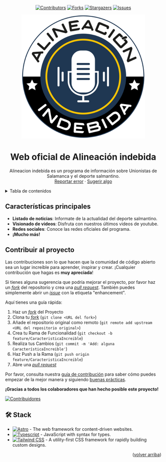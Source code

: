<a name="readme-top"></a>

<div align="center">

[![Contributors][contributors-shield]][contributors-url]
[![Forks][forks-shield]][forks-url]
[![Stargazers][stars-shield]][stars-url]
[![Issues][issues-shield]][issues-url]

<a href="https://github.com/alineacion-indebida/Web">
  <img src="./public/img/Logo.png" alt="Logo" width="400" />
</a>

# Web oficial de Alineación indebida

Alineacion indebida es un programa de información sobre Unionistas de Salamanca y el deporte salmantino.\
[Reportar error](https://github.com/alineacion-indebida/Web/issues) · [Sugerir algo](https://github.com/alineacion-indebida/Web/issues)

</div>

<details>
<summary>Tabla de contenidos</summary>

- [Web oficial de Alineación indebida](#web-oficial-de-alineación-indebida)
- [Características principales](#características-principales)
- [Contribuir al proyecto](#contribuir-al-proyecto)
- [🛠️ Stack](#️-stack)

</details>

## Características principales

- **Listado de noticias**: Informate de la actualidad del deporte salmantino.
- **Visionado de videos**: Disfruta con nuestros últimos videos de youtube.
- **Redes sociales**: Conoce las redes oficiales del programa.
- **¡Mucho más!**

## Contribuir al proyecto

Las contribuciones son lo que hacen que la comunidad de código abierto sea un lugar increíble para aprender, inspirar y crear. ¡Cualquier contribución que hagas es **muy apreciada**!

Si tienes alguna sugerencia que podría mejorar el proyecto, por favor haz un [_fork_](https://github.com/alineacion-indebida/Web/fork) del repositorio y crea una [_pull request_](https://github.com/alineacion-indebida/Web/pulls). También puedes simplemente abrir un [_issue_](https://github.com/alineacion-indebida/Web/issues) con la etiqueta "enhancement".

Aquí tienes una guía rápida:

1. Haz un [_fork_](https://github.com/alineacion-indebida/Web/fork) del Proyecto
2. Clona tu [_fork_](https://github.com/alineacion-indebida/Web/fork) (`git clone <URL del fork>`)
3. Añade el repositorio original como remoto (`git remote add upstream <URL del repositorio original>`)
4. Crea tu Rama de Funcionalidad (`git checkout -b feature/CaracteristicaIncreible`)
5. Realiza tus Cambios (`git commit -m 'Add: alguna CaracterísticaIncreible'`)
6. Haz Push a la Rama (`git push origin feature/CaracteristicaIncreible`)
7. Abre una [_pull request_](https://github.com/alineacion-indebida/Web/pulls)

Por favor, consulta nuestra [guía de contribución](https://github.com/alineacion-indebida/Web/blob/master/CONTRIBUTING.md) para saber cómo puedes empezar de la mejor manera y siguiendo [buenas prácticas](https://github.com/alineacion-indebida/Web/blob/main/CONTRIBUTING.md#buenas-prácticas-).

**¡Gracias a todos los colaboradores que han hecho posible este proyecto!**

[![Contribuidores](https://contrib.rocks/image?repo=alineacion-indebida/Web)](https://github.com/alineacion-indebida/Web/graphs/contributors)

## 🛠️ Stack

- [![Astro][astro-badge]][astro-url] - The web framework for content-driven websites.
- [![Typescript][typescript-badge]][typescript-url] - JavaScript with syntax for types.
- [![Tailwind CSS][tailwind-badge]][tailwind-url] - A utility-first CSS framework for rapidly building custom designs.

[astro-url]: https://astro.build/
[typescript-url]: https://www.typescriptlang.org/
[tailwind-url]: https://tailwindcss.com/
[animations-url]: https://tailwindcss-animations.vercel.app/
[astro-badge]: https://img.shields.io/badge/Astro-fff?style=for-the-badge&logo=astro&logoColor=bd303a&color=352563
[typescript-badge]: https://img.shields.io/badge/Typescript-007ACC?style=for-the-badge&logo=typescript&logoColor=white&color=blue
[tailwind-badge]: https://img.shields.io/badge/Tailwind-ffffff?style=for-the-badge&logo=tailwindcss&logoColor=38bdf8
[contributors-shield]: https://img.shields.io/github/contributors/alineacion-indebida/Web.svg?style=for-the-badge
[contributors-url]: https://github.com/alineacion-indebida/Web/graphs/contributors
[forks-shield]: https://img.shields.io/github/forks/alineacion-indebida/Web.svg?style=for-the-badge
[forks-url]: https://github.com/alineacion-indebida/Web/network/members
[stars-shield]: https://img.shields.io/github/stars/alineacion-indebida/Web.svg?style=for-the-badge
[stars-url]: https://github.com/alineacion-indebida/Web/stargazers
[issues-shield]: https://img.shields.io/github/issues/alineacion-indebida/Web.svg?style=for-the-badge
[issues-url]: https://github.com/alineacion-indebida/Web/issues

<p align="right">(<a href="#readme-top">volver arriba</a>)</p>
